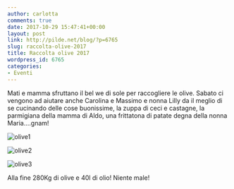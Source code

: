```yaml
---
author: carlotta
comments: true
date: 2017-10-29 15:47:41+00:00
layout: post
link: http://pilde.net/blog/?p=6765
slug: raccolta-olive-2017
title: Raccolta olive 2017
wordpress_id: 6765
categories:
- Eventi
---
```


Mati e mamma sfruttano il bel we di sole per raccogliere le olive. Sabato ci vengono ad aiutare anche Carolina e Massimo e nonna Lilly da il meglio di se cucinando delle cose buonissime, la zuppa di ceci e castagne, la parmigiana della mamma di Aldo, una frittatona di patate degna della nonna Maria....gnam!

![olive1](http://pilde.net/blog/wp-content/uploads/2017/11/olive1.jpg)


 ![olive2](http://pilde.net/blog/wp-content/uploads/2017/11/olive2.jpg)


 ![olive3](http://pilde.net/blog/wp-content/uploads/2017/11/olive3.jpg)


Alla fine 280Kg di olive e 40l di olio! Niente male!
